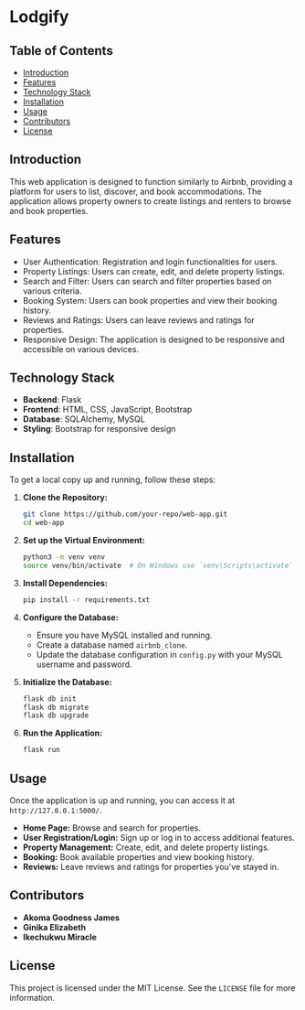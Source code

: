 # Lodgify

## Table of Contents
- [Introduction](#introduction)
- [Features](#features)
- [Technology Stack](#technology-stack)
- [Installation](#installation)
- [Usage](#usage)
- [Contributors](#contributors)
- [License](#license)

## Introduction

This web application is designed to function similarly to Airbnb, providing a platform for users to list, discover, and book accommodations. The application allows property owners to create listings and renters to browse and book properties.

## Features

- User Authentication: Registration and login functionalities for users.
- Property Listings: Users can create, edit, and delete property listings.
- Search and Filter: Users can search and filter properties based on various criteria.
- Booking System: Users can book properties and view their booking history.
- Reviews and Ratings: Users can leave reviews and ratings for properties.
- Responsive Design: The application is designed to be responsive and accessible on various devices.

## Technology Stack

- **Backend**: Flask
- **Frontend**: HTML, CSS, JavaScript, Bootstrap
- **Database**: SQLAlchemy, MySQL
- **Styling**: Bootstrap for responsive design

## Installation

To get a local copy up and running, follow these steps:

1. **Clone the Repository:**
    ```sh
    git clone https://github.com/your-repo/web-app.git
    cd web-app
    ```

2. **Set up the Virtual Environment:**
    ```sh
    python3 -m venv venv
    source venv/bin/activate  # On Windows use `venv\Scripts\activate`
    ```

3. **Install Dependencies:**
    ```sh
    pip install -r requirements.txt
    ```

4. **Configure the Database:**
    - Ensure you have MySQL installed and running.
    - Create a database named `airbnb_clone`.
    - Update the database configuration in `config.py` with your MySQL username and password.

5. **Initialize the Database:**
    ```sh
    flask db init
    flask db migrate
    flask db upgrade
    ```

6. **Run the Application:**
    ```sh
    flask run
    ```

## Usage

Once the application is up and running, you can access it at `http://127.0.0.1:5000/`.

- **Home Page:** Browse and search for properties.
- **User Registration/Login:** Sign up or log in to access additional features.
- **Property Management:** Create, edit, and delete property listings.
- **Booking:** Book available properties and view booking history.
- **Reviews:** Leave reviews and ratings for properties you've stayed in.

## Contributors

- **Akoma Goodness James**
- **Ginika Elizabeth**
- **Ikechukwu Miracle**

## License

This project is licensed under the MIT License. See the `LICENSE` file for more information.


